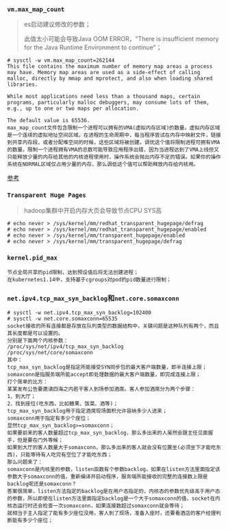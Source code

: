 ### `vm.max_map_count`

> es启动建议修改的参数；
>
> 此值太小可能会导致Java OOM ERROR，"There is insufficient memory for the Java Runtime Environment to continue"；

```shell
# sysctl -w vm.max_map_count=262144
This file contains the maximum number of memory map areas a process may have. Memory map areas are used as a side-effect of calling malloc, directly by mmap and mprotect, and also when loading shared libraries.

While most applications need less than a thousand maps, certain programs, particularly malloc debuggers, may consume lots of them, e.g., up to one or two maps per allocation.

The default value is 65536.
max_map_count文件包含限制一个进程可以拥有的VMA(虚拟内存区域)的数量。虚拟内存区域是一个连续的虚拟地址空间区域。在进程的生命周期中，每当程序尝试在内存中映射文件，链接到共享内存段，或者分配堆空间的时候，这些区域将被创建。调优这个值将限制进程可拥有VMA的数量。限制一个进程拥有VMA的总数可能导致应用程序出错，因为当进程达到了VMA上线但又只能释放少量的内存给其他的内核进程使用时，操作系统会抛出内存不足的错误。如果你的操作系统在NORMAL区域仅占用少量的内存，那么调低这个值可以帮助释放内存给内核用。
```

[参考](https://www.cnblogs.com/duanxz/p/3567068.html)

### `Transparent Huge Pages`

> hadoop集群中开启内存大页会导致节点CPU SYS高

```shell
# echo never > /sys/kernel/mm/redhat_transparent_hugepage/defrag
# echo never > /sys/kernel/mm/redhat_transparent_hugepage/enabled
# echo never > /sys/kernel/mm/transparent_hugepage/enabled
# echo never > /sys/kernel/mm/transparent_hugepage/defrag
```

### `kernel.pid_max`

```shell
节点全局共享的pid限制，达到预设值后将无法创建进程；
在kubernetes1.14中，支持基于cgroups对pod的pid数量进行限制；
```

### `net.ipv4.tcp_max_syn_backlog`和`net.core.somaxconn`

```shell
# sysctl -w net.ipv4.tcp_max_syn_backlog=102400
# sysctl -w net.core.somaxconn=65535
socket接收的所有连接都是存放在队列类型的数据结构中，关键问题是这种队列有两个，而且其长度都是可以设置的。
分别是下面两个内核参数：
/proc/sys/net/ipv4/tcp_max_syn_backlog
/proc/sys/net/core/somaxconn
其中：
tcp_max_syn_backlog是指定所能接受SYN同步包的最大客户端数量，即半连接上限；
somaxconn是指服务端所能accept即处理数据的最大客户端数量，即完成连接上限；
打个简单的比方：
某某发布公告要邀请四海之内若干客人到场参加酒席。客人参加酒席分为两个步骤：
1、到大厅；
2、找到座位(吃东西，比如糖果、饭菜、酒等)；
tcp_max_syn_backlog用于指定酒席现场面积允许容纳多少人进来；
somaxconn用于指定有多少个座位；
显然tcp_max_syn_backlog>=somaxconn；
如果要前来的客人数量超过tcp_max_syn_backlog，那么多出来的人虽然会跟主任见面握手，但是要在门外等候；
如果到大厅的客人数量大于somaxconn，那么多出来的客人就会没有位置坐(必须坐下才能吃东西)，只能等待有人吃完有空位了才能吃东西；
那么问题来了：
somaxconn是内核里的参数，listen函数有个参数backlog，如果在listen方法里面指定该参数大于somaxconn的值，重新编译并启动程序，服务端所能接收的完整的连接数上限是backlog呢还是somaxconn？
答案很简单，listen方法指定的backlog是在用户态指定的，内核态的参数优先级高于用户态的参数，所以即使在listen方法里面指定backlog是一个大于somaxconn的值，socket在内核态运行时还会检查一次somaxconn，如果连接数超过somaxconn就会等待；
就相当于主人指定了能有多少座位没用，客人到了现场，准备入座时，还要看酒店的客户经理判断能有多少个座位；
```

